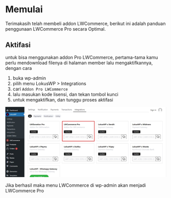 # Memulai

Terimakasih telah membeli addon LWCommerce, berikut ini adalah panduan
penggunaan LWCommerce Pro secara Optimal.

## Aktifasi

untuk bisa menggunakan addon Pro LWCommerce, pertama-tama kamu
perlu mendownload filenya di halaman member
lalu mengaktifkannya, dengan cara
1. buka wp-admin
2. pilih menu LokusWP > Integrations
3. cari `Addon Pro LWCommerce` 
4. lalu masukan kode lisensi, dan tekan tombol kunci
5. untuk mengaktifkan, dan tunggu proses aktifasi

![Install Plugin](../assets/lwc-pro-activate.jpg)

Jika berhasil maka menu LWCommerce di wp-admin akan menjadi LWCommerce Pro